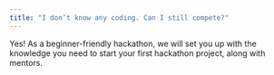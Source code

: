 ```yaml
---
title: "I don’t know any coding. Can I still compete?"
---
```

Yes! As a beginner-friendly hackathon, we will set you up with the knowledge you need to start your first hackathon project, along with mentors.